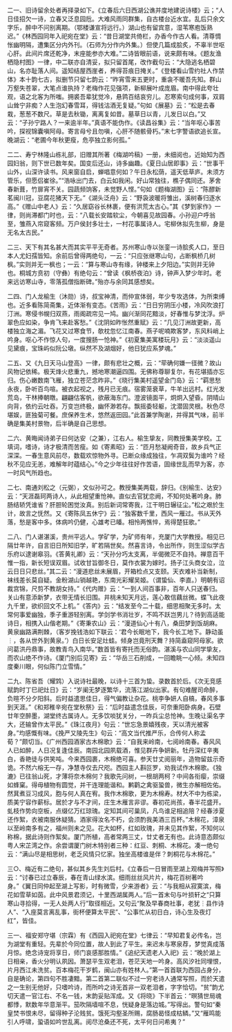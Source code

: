 <!-- { "loadSidebar": true } -->
二一、旧诗留余处者再择录如下。《立春后六日西湖公谯并度地建说诗楼》云；“人日佳招欠一诗，立春又泛息园卮。大难风雨同群集，自古楼台近水宜。乱后只余文字乐，醉中不问别离期。（鄂楼谦宣将远行。）湖山也有留宾意，湿苇寒庖饭熟迟。”《林西园同年入祀宛在堂》云：“昔日湖堂共倚栏，办香今作古人看。清尊惆怅幽明隔，遭集区分内外刊。（石师为分作内外集。）但使几篇成脍炙，不辜半世呕心肝。此间片席还乾净，末座能参亦大难。”二诗皆眼前语，说来颇有味。《题友渔栖隐村图》一律，中二联亦自清妥，拟只留首尾，改作截句云：“大隐逃名栖碧山，名亦耻落人间。遥知结屋西崖者，养得苔痕日掩关。”《登楼看山雪约社人作禁体》本十韵七古，拟删节只留七韵云：“昨宵雪来五更时，重衾不暖吾先知。群山万壑失苍翠，大笔点谁执持？老梅作花见强项，新柳展叶成庞眉。南中得此夸壮观，语之北客为所嗤。拥裘吾辈犹觉冷，悬鹑百结哀穷儿。忍寒索句成何事，双肩山耸宁非痴？人生泡幻春雪耳，得钱沽酒无复疑。”句如《展墓》云：“松是去春栽，葱葱不数尺。草是去秋锄，离离复如昔。墓草日以青，儿发日以白。”又云：“子孙宁路人？一来逾半年。”真语不能伪作。《读昌谷集》云：“当年呕心事苦吟，探视锦囊嗔阿母。寄言母兮且勿嗔，心肝不随骸骨朽。”末七字警语欲追长宣。晚湖云：“老圃今年秋更瘦，危亭独立影何孤。”

二二、寿宁林隆山栋礼部，旧赠其所著《梅湖吟稿》一册，未细阅也，近始知为西园妇翁，则下世已数年矣。国变后还山，诗多幽趣。《夏日山居即事》云：“世事干山外，山深许读书。风来窗自启，蝉唱意何如？午日永松荫，遥天低草庐。未须方管乐，但愿侣崔徐。”“浩咏出门去，白云如我闲。好山常独往，樵子偶同还。茅舍春新葺，竹扉宵不关。园蔬频饷客，未觉野人悭。”句如《题梅湖图》云：“陈醪新茗闽川冠，豆腐花猪天下无。”《湖头泛舟》云：“野袅波暖将雏出，溪树春归逐水高。”《赠山中老人》云：“久居窈谷长林裹，便有洪荒太古心。”其《梦到家作》一律，则尚滞都门时也，云：“八载长安踏软尘，今朝喜见故园春。小孙迎户呼翁至，雏燕入帘窥客频。万户侯封多壮士，一村花事属诗人。宅柳休拟先生柳，身是无名太古民。”

二三、天下有其名甚大而其实平平无奇者。苏州寒山寺以张銮一诗脍炙人口，至日本人尤妇孺皆知。余前后曾得两绝句，一云：“只应张继寒山句，占断枫桥几树枫。”实则并无一枫也；一云：“算与寒山寺有缘，钟楼来上夕阳边。”实则并无钟也。桐城方贲初（守彝）有绝句云：“曾读《枫桥夜泊》诗，钟声入梦少年时。老来远访寒山寺，零落孤僧指断碑。”殆亦与余同其感想矣。

二四、门人龙榆生（沐勋）诗，叔宝神清，而仲宣体弱，年少专攻选体，为所束缚也。近多看陈简斋集，近体渐有变态。《苦雨》云：“日日穷阴压小楼，冷风吹浪打汀洲。寒侵书幌归双燕，雨阁疏帘见一鸠。幽兴渐同花黯淡，好春惟与梦沈浮。炉翠色应如染，争肯飞来赴客愁。”《沈阴如昨怅然重赋》云：“几见汀洲故更新，高楼独立海之湄。飞花又过寒食节，欹枕忽忆江南春。燕子呢喃欺客梦，东风料峭上吟身。呕心不作惊人句，一度搜肠一怆神。”《初夏集美寓楼玩月》云：“淡淡遥山见黛痕，宝珠屿似阮公墩。纵然不及湖烟好，他日犹应系梦魂。”

二五、又《九日天马山登高》一律，颇有悲壮之概，云：“荦确何嫌一径微？故山风物记依稀。极天烽火悲重九，撼地寒潮逼四围。无佛称尊聊复尔，有花堪插亦忘归。伤心嫩数南飞雁，独立苍茫念昨非。”《晓行集美村遥望金门岛》云：“羁思愁永夜，卧听百鸟喧。被衣起视之，残月已无痕。宿雾笼衰草，牛羊出远村。红光发荒岛，干林捧朝暾。翩翩估客帆，欲蔽海东门。澄波镜面平，炯炯入望昏。阴晴山向背，依约云吐吞。万变岂终极，幽怀渺若存。飘摇委轻躯，沈潜固灵根。秋色尽堪娱，匪独菊可餐。庶保养生术，悠然返田园。”此首兼学陶谢，并得其气味，前半确是集美村景物，后半确是自己思想。

二六、黄晦闻诗弟子曰何达安（之兼），江右人。榆生挚友，同教授集美学校。工填词，嗜诗，诗才极清而苦瘦。如《寄素昭》云：“匝月愁凝阙奇音，故乡兵气正深深。一春生意风前尽，数载欢惊物外寻。已断众缘成独往，乍凋双鬓为谁吟？经秋不见应无恙，难解年时蕴结心。”今之少年往往好作苦语，固缘世乱而早为客，亦一时风气所趋也。

二七、南通刘松之（元弼），文似孙可之。教授集美两载，辞归。《别榆生、达安》云：“天涯磊珂两诗人，从此相望重怆神。直似去官犹恋阙，不知何处著吟身。肺肠结轿凭谁省？肝胆轮困觉汝真。别后新词常寄我，江干明日辗征尘。”松之艰於生计，故言之怃然。又《寄陈凤五休宁》云：“独客数千里，西风一雁过。书从天外落，愁是客中多。体病吟仍健，心雄考已皤。相怜两憔悴，焉得楚狂歌。”

二八、门人谌湛溪，贵州平远人。学矿学，为矿师有年，充厦门大学教授。相见已隔廿年许，自言旧日所知旧学，旷若隔世矣。然喜言诗，令出所作，则生涩似学古乐府以逮谢皋羽。《答黄礼卿》云：“天孙分巧太支离，半偈微茫不自持。禅意百干惟一指，新长短误双眉。试收甘旨御冬日，莫作衣裳为嫁时。扬子江头商女泣，泣云日日只悲丝。”其二云：“漫道悲丝未展眉，开箱检点又支颐。天衣难补当新制，袜线差长莫自疑。金粉湖山销越艳，东南光彩耀吴姬。（谓蛰仙、李直。）明朝有诏裁宫锦，尺剪不教胡女持。”《代内赠》云：“一到人间百事非，百年人只送春归。关山有意添新梦，衣带无情长旧围。井桃未知天月远，莲心敢信藕丝微。蝶飞此夜九千里，欲织回文不上机。”《答内》云：“结发至今二十载，细思相聚无多时。太常何事爱幽独，季子重游轻别离。学剑学书消壮岁，不鸣不跃岂男儿？待到高适能诗日，相携入山偕老期。”《寄秉农山》云：“漫道仙心十有八，桑田梦到饭胡麻。黄泉幽路满荆棘，（客岁挽钱浩如下联云：‘君今长眠地下，我今长工地下。静动虽┆，各从世外到黄泉。’）白日长安足灶蛙。倾身岂竟刑天舞？持简盍窥阿母家。欲问葛洪丹鼎事，故教青鸟入南华。”数首皆有寄托而无俗韵。湛溪与农山同学挚友，而农山绝不作诗。《厦门别后见寄》云：“华岳三石削成，一回瞻眺一心倾。未知四度秦川眼，何似陈门立雪情。”

二九、陈省吾（耀鸩）入说诗社最晚，以诗十三首为蛰。录数首於后。《次无竞感赋韵时丁巳祀灶日》云：“岁阑无梦逐繁华，流落江湖似出家。有句难醒司命醉，负暄不分夕阳斜。后时益遣思佳日，得气偏教让杂花。桃李争妍人自槁，春风多事到天涯。”《和郑稚辛宛在堂秋祭》云：“后时益遣念佳辰，可奈重阳卧病身。石壁廿年空醉墨，湖堂终古属诗人。无多饮啖犹关分，一昨兵尘总怆神。生晚让渠名字大，还输曾作太平民。”《珠江夜月》句云：“世忘急景嬉残夜，天以清光被客身。”均感慨有味。《挽严又陵先生》句云：“高文当代推严乐，合传何人称孟荀？”颇切当。《广州西园酒家古木棉歌》云：“自我来岭南，七阅岭南春。春风风人已如醉，人日况复逢佳辰。南园北园夙载酒，惟见群卉争妍新。牡丹深红辛夷白，香艳徒与供笑吨。今来西园裹，木棉绝可喜。参天廿丈阅丽年，造物留兹示奇诡。不然六榕无一存，净慧寺仅去尺咫。西园主人斟叵罗，劝我试作木棉歌。《独漉》已往翁山死，才薄将奈木棉何？我歌先问树，一根胡两柯？中间各衔瘿，崇缀如蜂窠。得毋植物有圆觉，并干连理能谐和。鹣鹳之禽驱蛩兽，微生亦解相佐佑。然萁煮豆习成风，胞与何人真在宥。我作木棉歌，更为木棉寿。材大不中为栋梁，质美宁容作薪标。居於才与不才间，庄生木雁言非谬。春初花尚孩，春半花盛开。虬枝作势向空板，点缀亿万红琼瑰。定知其间可巢凤，凡鸟谁足相追陪？经春涉夏还作絮，衣被南服休疑猜。酒家得汝名不朽，会须酌我美酒三百杯。”木棉花，漳泉以至岭南多有之，福州则未之见。花大如杯，红如玫瑰，并未见其作絮，不知何以称棉，据此诗则作絮矣。厦门所植，高者常两三丈，廿丈者无有也。此诗意态颇似粤人宋芷湾之作。余尝谓厦门树木特别者三种：红豆、刺桐、木棉花。凑一绝句云：“满山尽是相思树，老乏风情只忆家。独坐高楼谁是伴？刺桐花与木棉花。”

三○、梅近有二绝句，甚似其乡先生刘后村。《立春后一日冒雨至湖上观梅并写照》云：“讨春已过立春辰，春在青山绿水滨。细雨丝丝风片片，梅花百树著吟身。”《翼日同仲起至湖上写影，时有微雪，少来游者》云：“与我相从寂寞滨，梅花如雪草如茵。此中风景君须记，十里西湖属两人。”后一首末句与叶损轩之“只算寒山寻拾得，一无人处两人行”取径相近。又句云“聚及早春商社事，老犹┆县作诗人”、“入座莫言离乱事，街杯便算太平民”、“公事忙从初日白，诗心生及夜灯红”，皆佳。

三一、福安郑守堪（宗霖）有《西园入祀宛在堂》七律云：“早知君复必传名，岂为湖堂有重轻。先辈於今同位置，故人到此了平生。来迟未与寒泉荐，梦觉真成落月惊。绝念诗宠将享日，师门哀感那胜情。”《追纪天遗老人入祀》云：“晚於湖上日相亲，香火分明认夙因。萧瑟平生双老泪，苍茫天地一吟身。高风汐社同埋恨，片月西江未洗贫。百本梅花干岁鹤，闽山亦有姓林人。”第一首首联为西园占身分，自是确论，第四句不胜凄黯。第二首第二联似不过一穷老诗人通常写照，而於天遣之一生别无他好，只嗜吟诗，而所吟之诗无首非一双老泪者，字字恰切。“贫”韵尤切天遣一官江右、不名一钱，末韵妥贴浑成。又《将晓》下半首云：“暝猜世局魂都悸，默数年华意渐平。笳吹隔墙喧不息，恍疑身是落边城。”写得出。警句如“秦皇焚书恨未尽，留得种子沦贱贫。饿死沟壑圣所赐，腐肠曷怪成枯鳞。”又“雁鸣能引人呼啸，蛩语如吟世乱离。阅尽沧桑还不死，太平何日问希夷？”

